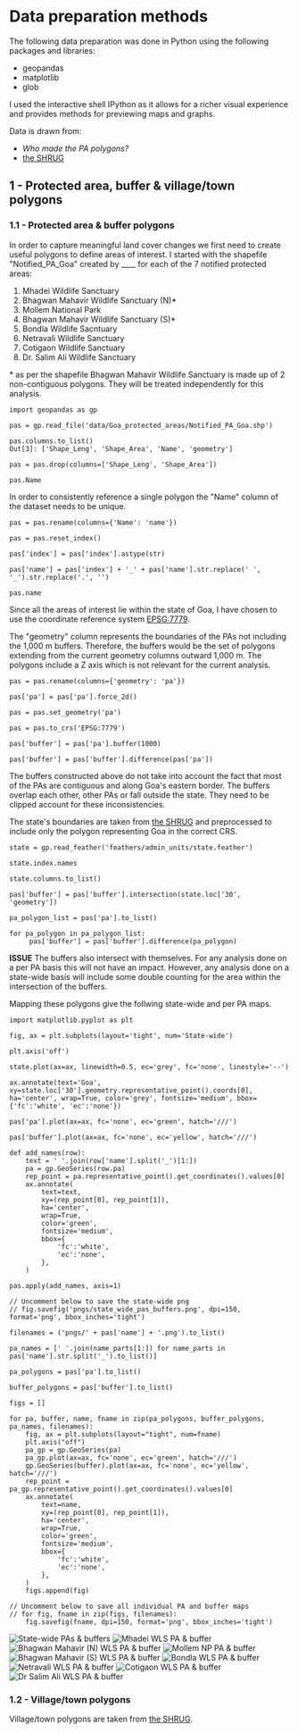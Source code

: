 # Data preparation methods

The following data preparation was done in Python using the following packages and libraries:

- geopandas
- matplotlib
- glob

I used the interactive shell IPython as it allows for a richer visual experience and provides methods for previewing maps and graphs.

Data is drawn from:

- _Who made the PA polygons?_
- [the SHRUG](https://www.devdatalab.org/shrug)

## 1 - Protected area, buffer & village/town polygons

### 1.1 - Protected area & buffer polygons

In order to capture meaningful land cover changes we first need to create useful polygons to define areas of interest. I started with the shapefile "Notified_PA_Goa" created by \_\_\_\_ for each of the 7 notified protected areas:

1. Mhadei Wildlife Sanctuary
2. Bhagwan Mahavir Wildlife Sanctuary (N)\*
3. Mollem National Park
4. Bhagwan Mahavir Wildlife Sanctuary (S)\*
5. Bondla Wildlife Sacntuary
6. Netravali Wildlife Sanctuary
7. Cotigaon Wildlife Sanctuary
8. Dr. Salim Ali Wildlife Sanctuary

\* as per the shapefile Bhagwan Mahavir Wildlife Sanctuary is made up of 2 non-contiguous polygons. They will be treated independently for this analysis.

```
import geopandas as gp

pas = gp.read_file('data/Goa_protected_areas/Notified_PA_Goa.shp')

pas.columns.to_list()
Out[3]: ['Shape_Leng', 'Shape_Area', 'Name', 'geometry']

pas = pas.drop(columns=['Shape_Leng', 'Shape_Area'])

pas.Name
```

In order to consistently reference a single polygon the "Name" column of the dataset needs to be unique.

```
pas = pas.rename(columns={'Name': 'name'})

pas = pas.reset_index()

pas['index'] = pas['index'].astype(str)

pas['name'] = pas['index'] + '_' + pas['name'].str.replace(' ', '_').str.replace('.', '')

pas.name
```

Since all the areas of interest lie within the state of Goa, I have chosen to use the coordinate reference system [EPSG:7779](https://spatialreference.org/ref/epsg/7779/).

The "geometry" column represents the boundaries of the PAs not including the 1,000 m buffers. Therefore, the buffers would be the set of polygons extending from the current geometry columns outward 1,000 m. The polygons include a Z axis which is not relevant for the current analysis.

```
pas = pas.rename(columns={'geometry': 'pa'})

pas['pa'] = pas['pa'].force_2d()

pas = pas.set_geometry('pa')

pas = pas.to_crs('EPSG:7779')

pas['buffer'] = pas['pa'].buffer(1000)

pas['buffer'] = pas['buffer'].difference(pas['pa'])
```

The buffers constructed above do not take into account the fact that most of the PAs are contiguous and along Goa's eastern border. The buffers overlap each other, other PAs or fall outside the state. They need to be clipped account for these inconsistencies.

The state's boundaries are taken from [the SHRUG](https://www.devdatalab.org/shrug) and preprocessed to include only the polygon representing Goa in the correct CRS.

```
state = gp.read_feather('feathers/admin_units/state.feather')

state.index.names

state.columns.to_list()

pas['buffer'] = pas['buffer'].intersection(state.loc['30', 'geometry'])

pa_polygon_list = pas['pa'].to_list()

for pa_polygon in pa_polygon_list:
     pas['buffer'] = pas['buffer'].difference(pa_polygon)
```

**ISSUE** The buffers also intersect with themselves. For any analysis done on a per PA basis this will not have an impact. However, any analysis done on a state-wide basis will include some double counting for the area within the intersection of the buffers.

Mapping these polygons give the follwing state-wide and per PA maps.

```
import matplotlib.pyplot as plt

fig, ax = plt.subplots(layout='tight', num='State-wide')

plt.axis('off')

state.plot(ax=ax, linewidth=0.5, ec='grey', fc='none', linestyle='--')

ax.annotate(text='Goa', xy=state.loc['30'].geometry.representative_point().coords[0], ha='center', wrap=True, color='grey', fontsize='medium', bbox={'fc':'white', 'ec':'none'})

pas['pa'].plot(ax=ax, fc='none', ec='green', hatch='///')

pas['buffer'].plot(ax=ax, fc='none', ec='yellow', hatch='///')

def add_names(row):
    text = ' '.join(row['name'].split('_')[1:])
    pa = gp.GeoSeries(row.pa)
    rep_point = pa.representative_point().get_coordinates().values[0]
    ax.annotate(
        text=text,
        xy=(rep_point[0], rep_point[1]),
        ha='center',
        wrap=True,
        color='green',
        fontsize='medium',
        bbox={
            'fc':'white',
            'ec':'none',
        },
    )

pas.apply(add_names, axis=1)

// Uncomment below to save the state-wide png
// fig.savefig('pngs/state_wide_pas_buffers.png', dpi=150, format='png', bbox_inches='tight')

filenames = ('pngs/' + pas['name'] + '.png').to_list()

pa_names = [' '.join(name_parts[1:]) for name_parts in pas['name'].str.split('_').to_list()]

pa_polygons = pas['pa'].to_list()

buffer_polygons = pas['buffer'].to_list()

figs = []

for pa, buffer, name, fname in zip(pa_polygons, buffer_polygons, pa_names, filenames):
    fig, ax = plt.subplots(layout="tight", num=fname)
    plt.axis("off")
    pa_gp = gp.GeoSeries(pa)
    pa_gp.plot(ax=ax, fc='none', ec='green', hatch='///')
    gp.GeoSeries(buffer).plot(ax=ax, fc='none', ec='yellow', hatch='///')
    rep_point = pa_gp.representative_point().get_coordinates().values[0]
    ax.annotate(
        text=name,
        xy=(rep_point[0], rep_point[1]),
        ha='center',
        wrap=True,
        color='green',
        fontsize='medium',
        bbox={
            'fc':'white',
            'ec':'none',
        },
    )
    figs.append(fig)

// Uncomment below to save all individual PA and buffer maps
// for fig, fname in zip(figs, filenames):
    fig.savefig(fname, dpi=150, format='png', bbox_inches='tight')
```

![State-wide PAs & buffers](pngs/state_wide_pas_buffers.png)
![Mhadei WLS PA & buffer](pngs/0_Mhadei_WLS.png)
![Bhagwan Mahavir (N) WLS PA & buffer](pngs/1_Bhagwan_Mahavir_WLS.png)
![Mollem NP PA & buffer](pngs/2_Mollem_NP.png)
![Bhagwan Mahavir (S) WLS PA & buffer](pngs/3_Bhagwan_Mahavir_WLS.png)
![Bondla WLS PA & buffer](pngs/4_Bondla_WLS.png)
![Netravali WLS PA & buffer](pngs/5_Netravali_WLS.png)
![Cotigaon WLS PA & buffer](pngs/6_Cotigaon_WLS.png)
![Dr Salim Ali WLS PA & buffer](pngs/7_Dr_Salim_Ali_WLS.png)

### 1.2 - Village/town polygons

Village/town polygons are taken from [the SHRUG](https://www.devdatalab.org/shrug).

```

```
